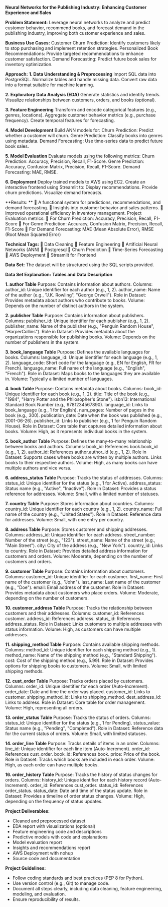 **Neural Networks for the Publishing Industry: Enhancing Customer Experience and Sales**

**Problem Statement:**
Leverage neural networks to analyze and predict customer behavior, recommend books, and forecast demand in the publishing industry, improving both customer experience and sales.

**Business Use Cases:**
Customer Churn Prediction: Identify customers likely to stop purchasing and implement retention strategies.
Personalized Book Recommendations: Provide targeted recommendations to enhance customer satisfaction.
Demand Forecasting: Predict future book sales for inventory optimization.

**Approach:**
**1. Data Understanding & Preprocessing**
Import SQL data into PostgreSQL.
Normalize tables and handle missing data.
Convert raw data into a format suitable for machine learning.

**2. Exploratory Data Analysis (EDA)**
Generate statistics and identify trends.
Visualize relationships between customers, orders, and books (optional).

**3. Feature Engineering**
Transform and encode categorical features (e.g., genres, locations).
Aggregate customer behavior metrics (e.g., purchase frequency).
Create temporal features for forecasting.

**4. Model Development**
Build ANN models for:
Churn Prediction: Predict whether a customer will churn.
Genre Prediction: Classify books into genres using metadata.
Demand Forecasting: Use time-series data to predict future book sales.

**5. Model Evaluation**
Evaluate models using the following metrics:
Churn Prediction: Accuracy, Precision, Recall, F1-Score.
Genre Prediction: Accuracy, Confusion Matrix, Precision, Recall, F1-Score.
Demand Forecasting: MAE, RMSE.

**6. Deployment**
Deploy trained models to AWS using EC2.
Create an interactive frontend using Streamlit to:
Display recommendations.
Provide churn predictions.
Visualize demand forecasts.

**Results: **
  A functional system for predictions, recommendations, and demand forecasting.
  Insights into customer behavior and sales patterns.
  Improved operational efficiency in inventory management.
Project Evaluation metrics:
  For Churn Prediction:
Accuracy, Precision, Recall, F1-Score
  For Genre Prediction:
Accuracy, Confusion Matrix, Precision, Recall, F1-Score
  For Demand Forecasting:
MAE (Mean Absolute Error), RMSE (Root Mean Squared Error)

**Technical Tags:**
  Data Cleaning
  Feature Engineering
  Artificial Neural Networks (ANN)
  Postgresql
  Churn Prediction
  Time-Series Forecasting
  AWS Deployment
  Streamlit for Frontend

**Data Set:**
The dataset will be structured using the SQL scripts provided.

**Data Set Explanation:**
**Tables and Data Description**

**1. author Table**
Purpose: Contains information about authors.
Columns:
author_id: Unique identifier for each author (e.g., 1, 2).
author_name: Name of the author (e.g., "J.K. Rowling", "George Orwell").
Role in Dataset: Provides metadata about authors who contribute to books.
Volume: Depends on the number of distinct authors in the system.

**2. publisher Table**
Purpose: Contains information about publishers.
Columns:
publisher_id: Unique identifier for each publisher (e.g., 1, 2).
publisher_name: Name of the publisher (e.g., "Penguin Random House", "HarperCollins").
Role in Dataset: Provides metadata about the organizations responsible for publishing books.
Volume: Depends on the number of publishers in the system.

**3. book_language Table**
Purpose: Defines the available languages for books.
Columns:
language_id: Unique identifier for each language (e.g., 1, 2).
language_code: Short code for the language (e.g., EN for English, FR for French).
language_name: Full name of the language (e.g., "English", "French").
Role in Dataset: Maps books to the languages they are available in.
Volume: Typically a limited number of languages.

**4. book Table**
Purpose: Contains metadata about books.
Columns:
book_id: Unique identifier for each book (e.g., 1, 2).
title: Title of the book (e.g., "1984", "Harry Potter and the Philosopher's Stone").
isbn13: International Standard Book Number (e.g., 9781234567890).
language_id: Links to book_language (e.g., 1 for English).
num_pages: Number of pages in the book (e.g., 300).
publication_date: Date when the book was published (e.g., 2001-06-26).
publisher_id: Links to publisher (e.g., 1 for Penguin Random House).
Role in Dataset: Core table that captures detailed information about books.
Volume: High, as it represents individual books in the system.

**5. book_author Table**
Purpose: Defines the many-to-many relationship between books and authors.
Columns:
book_id: References book.book_id (e.g., 1, 2).
author_id: References author.author_id (e.g., 1, 2).
Role in Dataset:
Supports cases where books are written by multiple authors.
Links books to their respective authors.
Volume: High, as many books can have multiple authors and vice versa.

**6. address_status Table**
Purpose: Tracks the status of addresses.
Columns:
status_id: Unique identifier for the status (e.g., 1 for Active).
address_status: Status name (e.g., "Active", "Inactive").
Role in Dataset: Provides a status reference for addresses.
Volume: Small, with a limited number of statuses.

**7. country Table**
Purpose: Stores information about countries.
Columns:
country_id: Unique identifier for each country (e.g., 1, 2).
country_name: Full name of the country (e.g., "United States").
Role in Dataset: Reference data for addresses.
Volume: Small, with one entry per country.

**8. address Table**
Purpose: Stores customer and shipping addresses.
Columns:
address_id: Unique identifier for each address.
street_number: Number of the street (e.g., "123").
street_name: Name of the street (e.g., "Main Street").
city: City of the address (e.g., "New York").
country_id: Links to country.
Role in Dataset: Provides detailed address information for customers and orders.
Volume: Moderate, depending on the number of customers and orders.

**9. customer Table**
Purpose: Contains information about customers.
Columns:
customer_id: Unique identifier for each customer.
first_name: First name of the customer (e.g., "John").
last_name: Last name of the customer (e.g., "Doe").
email: Email address of the customer.
Role in Dataset: Provides metadata about customers who place orders.
Volume: Moderate, depending on the number of customers.

**10. customer_address Table**
Purpose: Tracks the relationship between customers and their addresses.
Columns:
customer_id: References customer.
address_id: References address.
status_id: References address_status.
Role in Dataset: Links customers to multiple addresses with status information.
Volume: High, as customers can have multiple addresses.

**11. shipping_method Table**
Purpose: Contains available shipping methods.
Columns:
method_id: Unique identifier for each shipping method (e.g., 1).
method_name: Name of the shipping method (e.g., "Standard Shipping").
cost: Cost of the shipping method (e.g., 5.99).
Role in Dataset: Provides options for shipping books to customers.
Volume: Small, with limited shipping methods.

**12. cust_order Table**
Purpose: Tracks orders placed by customers.
Columns:
order_id: Unique identifier for each order (Auto-Increment).
order_date: Date and time the order was placed.
customer_id: Links to customer.
shipping_method_id: Links to shipping_method.
dest_address_id: Links to address.
Role in Dataset: Core table for order management.
Volume: High, representing all orders.

**13. order_status Table**
Purpose: Tracks the status of orders.
Columns:
status_id: Unique identifier for the status (e.g., 1 for Pending).
status_value: Status name (e.g., "Pending", "Completed").
Role in Dataset: Reference data for the current status of orders.
Volume: Small, with limited statuses.

**14. order_line Table**
Purpose: Tracks details of items in an order.
Columns:
line_id: Unique identifier for each line item (Auto-Increment).
order_id: References cust_order.
book_id: References book.
price: Price of the book.
Role in Dataset: Tracks which books are included in each order.
Volume: High, as each order can have multiple books.

**16. order_history Table**
Purpose: Tracks the history of status changes for orders.
Columns:
history_id: Unique identifier for each history record (Auto-Increment).
order_id: References cust_order.
status_id: References order_status.
status_date: Date and time of the status update.
Role in Dataset: Provides a timeline of order status changes.
Volume: High, depending on the frequency of status updates.


**Project Deliverables:**
- Cleaned and preprocessed dataset
- EDA report with visualizations (optional)
- Feature engineering code and descriptions
- Predictive models with code and explanations
- Model evaluation report
- Insights and recommendations report
- AWS Deployment with nohup
- Source code and documentation
  
**Project Guidelines:**
- Follow coding standards and best practices (PEP 8 for Python).
- Use version control (e.g., Git) to manage code.
- Document all steps clearly, including data cleaning, feature engineering, modeling, and evaluation.
- Ensure reproducibility of results.
